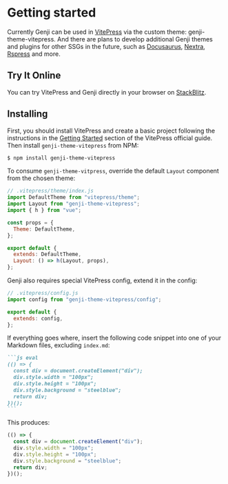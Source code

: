 # Getting started

Currently Genji can be used in [VitePress](https://vitepress.dev/) via the custom theme: genji-theme-vitepress. And there are plans to develop additional Genji themes and plugins for other SSGs in the future, such as [Docusaurus](https://docusaurus.io/), [Nextra](https://nextra.site/), [Rspress](https://rspress.dev/) and more.

## Try It Online

You can try VitePress and Genji directly in your browser on [StackBlitz](https://stackblitz.com/edit/vite-p5brzc?file=package.json).

## Installing

First, you should install VitePress and create a basic project following the instructions in the [Getting Started](https://vitepress.dev/guide/getting-started) section of the VitePress official guide. Then install `genji-theme-vitepress` from NPM:

```bash
$ npm install genji-theme-vitepress
```

To consume `genji-theme-vitpress`, override the default `Layout` component from the chosen theme:

```js
// .vitepress/theme/index.js
import DefaultTheme from "vitepress/theme";
import Layout from "genji-theme-vitepress";
import { h } from "vue";

const props = {
  Theme: DefaultTheme,
};

export default {
  extends: DefaultTheme,
  Layout: () => h(Layout, props),
};
```

Genji also requires special VitePress config, extend it in the config:

```js
// .vitepress/config.js
import config from "genji-theme-vitepress/config";

export default {
  extends: config,
};
```

If everything goes where, insert the following code snippet into one of your Markdown files, excluding `index.md`:

````md
```js eval
(() => {
  const div = document.createElement("div");
  div.style.width = "100px";
  div.style.height = "100px";
  div.style.background = "steelblue";
  return div;
})();
```
````

This produces:

```js eval
(() => {
  const div = document.createElement("div");
  div.style.width = "100px";
  div.style.height = "100px";
  div.style.background = "steelblue";
  return div;
})();
```
